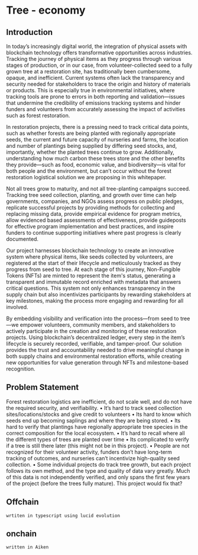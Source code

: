 # Tree - economy

## Introduction 

In today’s increasingly digital world, the integration of physical assets with blockchain technology offers transformative opportunities across industries. Tracking the journey of physical items as they progress through various stages of production, or in our case, from volunteer-collected seed to a fully grown tree at a restoration site, has traditionally been cumbersome, opaque, and inefficient. Current systems often lack the transparency and security needed for stakeholders to trace the origin and history of materials or products. This is especially true in environmental initiatives, where tracking tools are prone to errors in both reporting and validation—issues that undermine the credibility of emissions tracking systems and hinder funders and volunteers from accurately assessing the impact of activities such as forest restoration.
 
In restoration projects, there is a pressing need to track critical data points, such as whether forests are being planted with regionally appropriate seeds, the current and future capacity of nurseries and farms, the location and number of plantings being supplied by differing seed stocks, and, importantly, whether the planted trees continue to grow. Additionally, understanding how much carbon these trees store and the other benefits they provide—such as food, economic value, and biodiversity—is vital for both people and the environment, but can’t occur without the forest restoration logistical solution we are proposing in this whitepaper. 
 
Not all trees grow to maturity, and not all tree-planting campaigns succeed. Tracking tree seed collection, planting, and growth over time can help governments, companies, and NGOs assess progress on public pledges, replicate successful projects by providing methods for collecting and replacing missing data, provide empirical evidence for program metrics, allow evidenced based assessments of effectiveness, provide guideposts for effective program implementation and best practices, and inspire funders to continue supporting initiatives where past progress is clearly documented.
 
Our project harnesses blockchain technology to create an innovative system where physical items, like seeds collected by volunteers, are registered at the start of their lifecycle and meticulously tracked as they progress from seed to tree. At each stage of this journey, Non-Fungible Tokens (NFTs) are minted to represent the item's status, generating a transparent and immutable record enriched with metadata that answers critical questions. This system not only enhances transparency in the supply chain but also incentivizes participants by rewarding stakeholders at key milestones, making the process more engaging and rewarding for all involved.
 
By embedding visibility and verification into the process—from seed to tree—we empower volunteers, community members, and stakeholders to actively participate in the creation and monitoring of these restoration projects. Using blockchain’s decentralized ledger, every step in the item’s lifecycle is securely recorded, verifiable, and tamper-proof. Our solution provides the trust and accountability needed to drive meaningful change in both supply chains and environmental restoration efforts, while creating new opportunities for value generation through NFTs and milestone-based recognition.

## Problem Statement

Forest restoration logistics are inefficient, do not scale well, and do not have the required security, and verifiability. 
    • It’s hard to track seed collection sites/locations/stocks and give credit to volunteers
    • Its hard to know which seeds end up becoming saplings and where they are being stored.
    • Its hard to verify that plantings have regionally appropriate tree species in the correct composition for the local ecosystem. 
    • It’s hard to recall where all the different types of trees are planted over time
    • Its complicated to verify if a tree is still there later (this might not be in this project). 
    • People are not recognized for their volunteer activity, funders don’t have long-term tracking of outcomes, and nurseries can’t incentivize high-quality seed collection. 
    • Some individual projects do track tree growth, but each project follows its own method, and the type and quality of data vary greatly. Much of this data is not independently verified, and only spans the first few years of the project (before the trees fully mature). This project would fix that?

## Offchain 
    wrtiten in typescript using lucid evolution

## onchain 
    written in Aiken 

